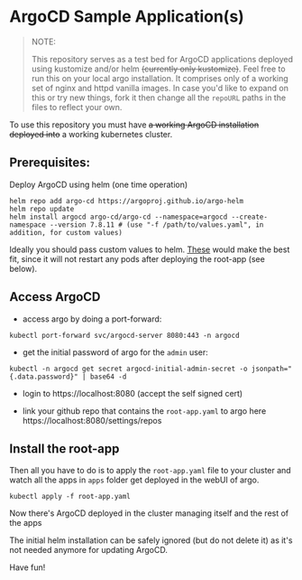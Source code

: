 # ArgoCD Sample Application(s)

> NOTE:
> 
> This repository serves as a test bed for ArgoCD applications deployed using kustomize and/or helm ~~(currently only kustomize)~~. Feel free to run this on your local argo installation. It comprises only of a working set of nginx and httpd vanilla images. In case you'd like to expand on this or try new things, fork it then change all the `repoURL` paths in the files to reflect your own.

To use this repository you must have ~~a working ArgoCD installation deployed into~~ a working kubernetes cluster.

## Prerequisites:

Deploy ArgoCD using helm (one time operation)

```
helm repo add argo-cd https://argoproj.github.io/argo-helm
helm repo update
helm install argocd argo-cd/argo-cd --namespace=argocd --create-namespace --version 7.8.11 # (use "-f /path/to/values.yaml", in addition, for custom values) 
```

Ideally you should pass custom values to helm. [These](apps/argocd/application.yaml#L19-L96) would make the best fit, since it will not restart any pods after deploying the root-app (see below).

## Access ArgoCD

- access argo by doing a port-forward:

`kubectl port-forward svc/argocd-server 8080:443 -n argocd`

- get the initial password of argo for the `admin` user:

`kubectl -n argocd get secret argocd-initial-admin-secret -o jsonpath="{.data.password}" | base64 -d`

- login to https://localhost:8080 (accept the self signed cert)

- link your github repo that contains the `root-app.yaml` to argo here https://localhost:8080/settings/repos

## Install the root-app

Then all you have to do is to apply the `root-app.yaml` file to your cluster and watch all the apps in `apps` folder get deployed in the webUI of argo.

`kubectl apply -f root-app.yaml`

Now there's ArgoCD deployed in the cluster managing itself and the rest of the apps

The initial helm installation can be safely ignored (but do not delete it) as it's not needed anymore for updating ArgoCD.

Have fun!
